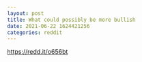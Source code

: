 ```yaml
--- 
layout: post 
title: What could possibly be more bullish 
date: 2021-06-22 1624421256 
categories: reddit 
--- 
```

https://redd.it/o656bt